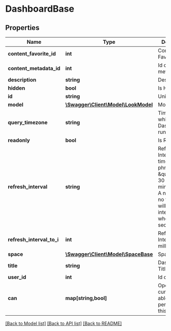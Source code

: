 # DashboardBase

## Properties
Name | Type | Description | Notes
------------ | ------------- | ------------- | -------------
**content_favorite_id** | **int** | Content Favorite Id | [optional] 
**content_metadata_id** | **int** | Id of content metadata | [optional] 
**description** | **string** | Description | [optional] 
**hidden** | **bool** | Is Hidden | [optional] 
**id** | **string** | Unique Id | [optional] 
**model** | [**\Swagger\Client\Model\LookModel**](LookModel.md) | Model | [optional] 
**query_timezone** | **string** | Timezone in which the Dashboard will run by default. | [optional] 
**readonly** | **bool** | Is Read-only | [optional] 
**refresh_interval** | **string** | Refresh Interval, as a time duration phrase like \&quot;2 hours 30 minutes\&quot;. A number with no time units will be interpreted as whole seconds. | [optional] 
**refresh_interval_to_i** | **int** | Refresh Interval in milliseconds | [optional] 
**space** | [**\Swagger\Client\Model\SpaceBase**](SpaceBase.md) | Space | [optional] 
**title** | **string** | Dashboard Title | [optional] 
**user_id** | **int** | Id of User | [optional] 
**can** | **map[string,bool]** | Operations the current user is able to perform on this object | [optional] 

[[Back to Model list]](../README.md#documentation-for-models) [[Back to API list]](../README.md#documentation-for-api-endpoints) [[Back to README]](../README.md)



